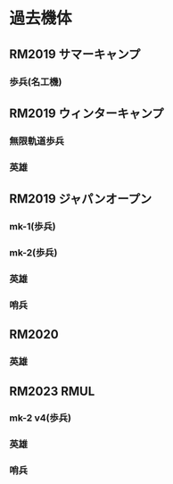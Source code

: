 <!-- 
---
layout: default
title: 過去機体
parent: 機械
nav_order: 1
---
-->
# 過去機体  
## RM2019 サマーキャンプ  
### 歩兵(名工機)  

## RM2019 ウィンターキャンプ  
### 無限軌道歩兵  

### 英雄  

## RM2019 ジャパンオープン  
### mk-1(歩兵)  

### mk-2(歩兵)  

### 英雄  

### 哨兵  

## RM2020  
### 英雄  

## RM2023 RMUL  
### mk-2 v4(歩兵)  

### 英雄  

### 哨兵  